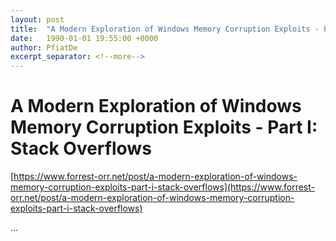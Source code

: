 ```yaml
---
layout: post
title:  "A Modern Exploration of Windows Memory Corruption Exploits - Part I: Stack Overflows"
date:   1990-01-01 19:55:00 +0000
author: PfiatDe
excerpt_separator: <!--more-->
---
```


# A Modern Exploration of Windows Memory Corruption Exploits - Part I: Stack Overflows

[https://www.forrest-orr.net/post/a-modern-exploration-of-windows-memory-corruption-exploits-part-i-stack-overflows](https://www.forrest-orr.net/post/a-modern-exploration-of-windows-memory-corruption-exploits-part-i-stack-overflows)

...
<!--more-->
